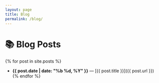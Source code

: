 ```yaml
---
layout: page
title: Blog
permalink: /blog/
---
```


# 📚 Blog Posts

{% for post in site.posts %}
- **{{ post.date | date: "%b %d, %Y" }}** — [{{ post.title }}]({{ post.url }})
{% endfor %}


